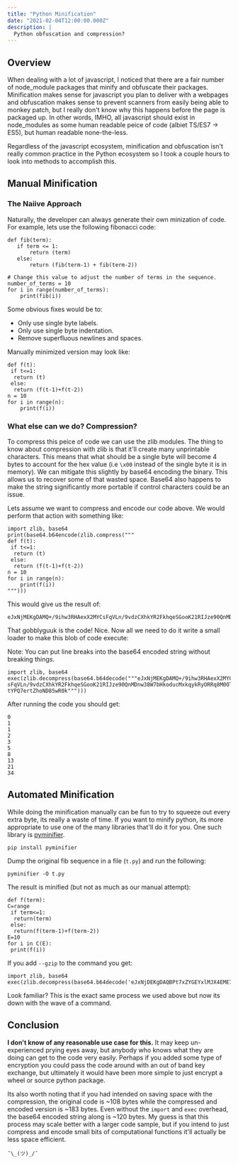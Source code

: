 ```yaml
---
title: "Python Minification"
date: "2021-02-04T12:00:00.000Z"
description: |
  Python obfuscation and compression?
---
```


## Overview

When dealing with a lot of javascript, I noticed that there are a fair number of node_module packages that minify and obfuscate their packages. Minification makes sense for javascript you plan to deliver with a webpages and obfuscation makes sense to prevent scanners from easily being able to monkey patch, but I really don't know why this happens before the page is packaged up. In other words, IMHO, all javascript should exist in node_modules as some human readable peice of code (albiet TS/ES7 -> ES5), but human readable none-the-less.

Regardless of the javascript ecosystem, minification and obfuscation isn't really common practice in the Python ecosystem so I took a couple hours to look into methods to accomplish this.

## Manual Minification

### The Naiive Approach

Naturally, the developer can always generate their own minization of code. For example, lets use the following fibonacci code:

```
def fib(term):
   if term <= 1:
       return (term)
   else:
       return (fib(term-1) + fib(term-2))

# Change this value to adjust the number of terms in the sequence.
number_of_terms = 10
for i in range(number_of_terms):
    print(fib(i))
```

Some obvious fixes would be to:

- Only use single byte labels.
- Only use single byte indentation.
- Remove superfluous newlines and spaces.

Manually minimized version may look like:

```
def f(t):
 if t<=1:
  return (t)
 else:
  return (f(t-1)+f(t-2))
n = 10
for i in range(n):
    print(f(i))
```

### What else can we do? Compression?

To compress this peice of code we can use the zlib modules. The thing to know about compression with zlib is that it'll create many unprintable characters. This means that what should be a single byte will become 4 bytes to account for the hex value (i.e `\x00` instead of the single byte it is in memory). We can mitigate this slightly by base64 encoding the binary. This allows us to recover some of that wasted space. Base64 also happens to make the string significantly more portable if control characters could be an issue.

Lets assume we want to compress and encode our code above. We would perform that action with something like:

```
import zlib, base64
print(base64.b64encode(zlib.compress("""
def f(t):
 if t<=1:
  return (t)
 else:
  return (f(t-1)+f(t-2))
n = 10
for i in range(n):
    print(f(i))
""")))
```

This would give us the result of:

```
eJxNjMEKgDAMQ+/9ihw3RHAexX2MYCsFqVLn/9vdzCXhkYR2FkhqeSGooK21RIJze90QnMDnw38W7bHkoducMxkqykRyORRq8M0OTtYPQ7ertZhoND85wR0k
```

That gobblyguuk is the code! Nice. Now all we need to do it write a small loader to make this blob of code execute:

Note: You can put line breaks into the base64 encoded string without breaking things.

```
import zlib, base64
exec(zlib.decompress(base64.b64decode("""eJxNjMEKgDAMQ+/9ihw3RHAexX2MYC
sFqVLn/9vdzCXhkYR2FkhqeSGooK21RIJze90QnMDnw38W7bHkoducMxkqykRyORRq8M0OT
tYPQ7ertZhoND85wR0k""")))
```

After running the code you should get:

```
0
1
1
2
3
5
8
13
21
34
```

## Automated Minification

While doing the minification manually can be fun to try to squeeze out every extra byte, its really a waste of time. If you want to minify python, its more appropriate to use one of the many libraries that'll do it for you. One such library is [pyminifier](https://liftoff.github.io/pyminifier/).

```
pip install pyminifier
```

Dump the original fib sequence in a file (`t.py`) and run the following:

```
pyminifier -O t.py
```

The result is minified (but not as much as our manual attempt):

```
def f(term):
C=range
 if term<=1:
  return(term)
 else:
  return(f(term-1)+f(term-2))
E=10
for i in C(E):
 print(f(i))
```

If you add `--gzip` to the command you get:

```
import zlib, base64
exec(zlib.decompress(base64.b64decode('eJxNjDEKgDAQBPt7xZYGEYxlMJX4EME7OdAoZ/y/ES3slmFmZxaMVWbbXKAh2pQWJqjgQX30gQDjfFl6JQKvJ//oGzfe1d/qnCOJviXZDQpNGCop5zhMUy6+FuEGdQEixw==')))
```

Look familiar? This is the exact same process we used above but now its down with the wave of a command.

## Conclusion

**I don't know of any reasonable use case for this.** It may keep un-experienced prying eyes away, but anybody who knows what they are doing can get to the code very easily. Perhaps if you added some type of encryption you could pass the code around with an out of band key exchange, but ultimately it would have been more simple to just encrypt a wheel or source python package.

Its also worth noting that if you had intended on saving space with the compression, the original code is ~108 bytes while the compressed and encoded version is ~183 bytes. Even without the `import` and `exec` overhead, the base64 encoded string along is ~120 bytes. My guess is that this process may scale better with a larger code sample, but if you intend to just compress and encode small bits of computational functions it'll actually be less space efficient.

```
¯\_(ツ)_/¯
```
